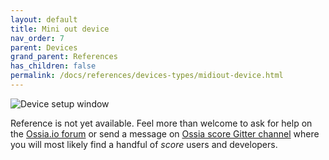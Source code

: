 ```yaml
---
layout: default
title: Mini out device
nav_order: 7
parent: Devices
grand_parent: References
has_children: false
permalink: /docs/references/devices-types/midiout-device.html
---
```


![Device setup window](/score-docs/assets/images/references/devices-types/midiout-device.png "score device setup")

Reference is not yet available. Feel more than welcome to ask for help on the [Ossia.io forum](https://forum.ossia.io) or send a message on [Ossia score Gitter channel](https://gitter.im/OSSIA/score) where you will most likely find a handful of *score* users and developers.